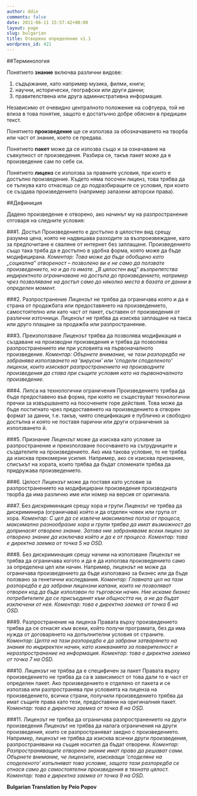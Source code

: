 ```yaml
---
author: ddie
comments: false
date: 2011-06-11 15:57:42+00:00
layout: page
slug: bulgarian
title: Отворено определение v1.1
wordpress_id: 421
---
```


##Терминология

Понятието **знание** включва различни видове:

1. съдържание, като например музика, филми, книги; 
2. научни, исторически, географски или други данни; 
3. правителствена или друга административна информация.
 
Независимо от очевидно централното положение на софтуера, той не влиза в това понятие, защото е достатъчно добре обяснен в предишен текст. 
 
Понятието **произведение** ще се използва за обозначаването на творба или част от знание, което се предава.
 
Понятието **пакет** може да се изпозва също и за означаване на съвкупност от произведения. Разбира се, такъв пакет може да е произведение сам по себе си.
 
Понятието **лиценз** се използва за правните условия, при които е достъпно произведение. Където няма посочен лиценз, това  трябва да се тълкува като отнасящо се до подразбиращите се условия, при които се създава произведението (например запазени авторски права).
 
 
##Дефиниция
 
Дадено произведение е отворено, ако начинът му на разпространение отговаря на следните условия:
 
###1. Достъп
Произведението е достъпно в цялостен вид срещу разумна цена, която не надвишава разходите за възпроизвеждане, като за  предпочитане е сваляне от интернет без заплащане. Произведението също така тряба да е достъпно в удобна форма, която може да бъде модифицирана.
*Коментар: Това може да бъде обобщено като „социална” отвореност – позволено ви е не само да ползвате произведението, но и да го имате. „В цялостен вид” възпрепятства индиректното ограничаване на достъпа до произведението, например чрез позволяване на достъп само до няколко места в базата от данни в определен момент.* 
 
###2. Разпространение
Лицензът не трябва да ограничава която и да е страна от продажбата или предоставянето на произведението, самостоятелно или като част от пакет, съставен от произведения от различни източници. Лицензът не трябва да изисква заплащане на такса или друго плащане за продажба или разпространение.
 
###3. Преизползване
Лицензът трябва да позволява модификация и създаване на производни произведения и трябва  да позволява разпространението им при условията на първоначалното произведение.
*Коментар: Обърнете внимание, че тази разпоредба не забранява използването на 'вирусни' или 'сподели споделеното' лицензи, които изискват разпространението на производните произведения да става при същите условия като на първоначалното произведение.*
 
###4. Липса на технологични ограничения
Произведението трябва да бъде предоставено във форма, при която не съществуват технологични пречки за извършването на посочените горе действия. Това може да бъде постигнато чрез предоставянето на произведението в отворен формат за данни, т.е. такъв, чиято спецификация е публично и свободно достъпна и която не поставя парични или други ограничения за използването й.
 
###5. Признание
Лицензът може да изисква като условие за разпространение и преизползване посочването на сътрудниците и създателите на произведението. Ако има такова условие, то не трябва да изисква прекомерни усилия. Например, ако се изисква признание, списъкът на хората, които трябва да бъдат споменати трябва да придружава произведението.
 
###6. Цялост
Лицензът може да поставя като условие за разпространението на модифицирани произведения производната творба да има различно име или номер на версия от оригинала.
 
###7. Без дискриминация срещу хора и групи
Лицензът не трябва да дискриминира (ограничава) който и да отделен човек или група от хора.
*Коментар: С цел да се извлече максимална полза от процеса, максимално разнообразие хора и групи трябва да имат възможност да допринасят отворено знание. Затова ние забраняваме всеки лиценз за отворено знание да изключва който и да е от процеса.*
*Коментар: това е директна заемка от точка 5 на OSD.*
 
###8. Без дискриминация срещу начини на използване
Лицензът не трябва да ограничава когото и да е да използва произведението само за определена цел или начин. Например, лицензът не може да ограничава произведението да бъде използвано за бизнес или да бъде ползвано за генетични изследвания.
*Коментар: Главната цел на тази разпоредба е да забрани лицензни капани, които не позволяват отворен код да бъде използван по търговски начин. Ние искаме бизнес потребителите да се присъединят към общността ни, а не да бъдат изключени от нея.*
*Коментар: това е директна заемка от точка 6 на OSD.*
 
###9. Разпространение на лиценза
Правата върху произведението трябва да се отнасят към всеки, който получи програмата, без да има нужда от договарянето на допълнителни условия от страните.
*Коментар: Целта на тази разпоредба е да забрани затварянето на знания по индиректен начин, като изикванията за поверителност и неразпространение на информация.*
*Коментар: това е директна заемка от точка 7 на OSD.*
 
###10. Лицензът не трябва да е специфичен за пакет
Правата върху произведението не трябва да са в зависимост от това дали то е част от определен пакет. Ако произведението е отделено от пакета и се използва или разпространява при условията на лиценза на произведението, всички страни, получили произведението трябва да имат същите права като тези, предоставени на оригиналния пакет.
*Коментар: това е директна заемка от точка 8 на OSD.*
 
###11. Лицензът не трябва да ограничава разпространението на други произведения
Лицензът не трябва да налага ограничения на други произведения, които се разпространяват заедно с произведението. Например, лицензът не трябва да изисква всички други произведения, разпространявани на същия носител да бъдат отворени.
*Коментар: Разпространяващите отворено знание имат право да решават сами. Обърнете внимание, че лицензите, изискващи 'споделяне на споделеното' изпълняват това условие, защото тази разпоредба се отнася само до самостоятелни произведения в тяхната цялост.*
*Коментар: това е директна заемка от точка 9 на OSD.*

**Bulgarian Translation by Peio Popov**
